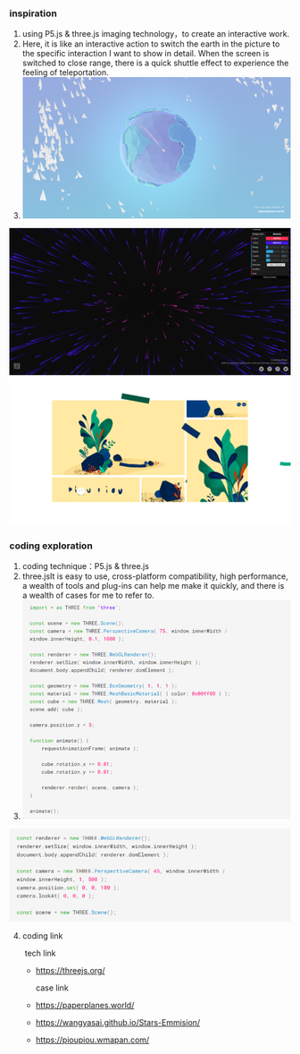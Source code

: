 ### inspiration

1. using P5.js & three.js imaging technology，to create an interactive work.
2. Here, it is like an interactive action to switch the earth in the picture to the specific interaction I want to show in detail. When the screen is switched to close range, there is a quick shuttle effect to experience the feeling of teleportation.
3. ![1-1](./1-1.png)

![1-1](./1-2.png)![1-1](./1-3.png)

### coding exploration

1. coding technique：P5.js & three.js
2. three.jsIt is easy to use, cross-platform compatibility, high performance, a wealth of tools and plug-ins can help me make it quickly, and there is a wealth of cases for me to refer to.
3. ![1-1](./2-1.png)

![1-1](./2-2.png)

4. coding link

   ​		tech link

   - https://threejs.org/

     case link

   - https://paperplanes.world/

   - https://wangyasai.github.io/Stars-Emmision/

   - https://pioupiou.wmapan.com/
